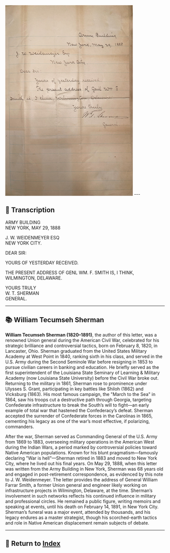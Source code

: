 <img src="assets/Sherman_Letter.jpg" alt="Sherman Letter" style="max-width: 80%; height: auto;"/>
---

## 📜 Transcription

ARMY BUILDING  
NEW YORK, MAY 29, 1888  

J. W. WEIDENMEYER ESQ  
NEW YORK CITY.  

DEAR SIR:  

YOURS OF YESTERDAY RECEIVED.  

THE PRESENT ADDRESS OF GENL WM. F. SMITH IS, I THINK, WILMINGTON, DELAWARE.  

YOURS TRULY  
W. T. SHERMAN  
GENERAL.  

---

## 📚 William Tecumseh Sherman

**William Tecumseh Sherman (1820–1891)**, the author of this letter, was a renowned Union general during the American Civil War, celebrated for his strategic brilliance and controversial tactics, born on February 8, 1820, in Lancaster, Ohio. Sherman graduated from the United States Military Academy at West Point in 1840, ranking sixth in his class, and served in the U.S. Army during the Second Seminole War before resigning in 1853 to pursue civilian careers in banking and education. He briefly served as the first superintendent of the Louisiana State Seminary of Learning & Military Academy (now Louisiana State University) before the Civil War broke out. Returning to the military in 1861, Sherman rose to prominence under Ulysses S. Grant, participating in key battles like Shiloh (1862) and Vicksburg (1863). His most famous campaign, the "March to the Sea" in 1864, saw his troops cut a destructive path through Georgia, targeting Confederate infrastructure to break the South’s will to fight—an early example of total war that hastened the Confederacy’s defeat. Sherman accepted the surrender of Confederate forces in the Carolinas in 1865, cementing his legacy as one of the war’s most effective, if polarizing, commanders.

After the war, Sherman served as Commanding General of the U.S. Army from 1869 to 1883, overseeing military operations in the American West during the Indian Wars, a period marked by controversial policies toward Native American populations. Known for his blunt pragmatism—famously declaring "War is hell"—Sherman retired in 1883 and moved to New York City, where he lived out his final years. On May 29, 1888, when this letter was written from the Army Building in New York, Sherman was 68 years old and engaged in post-retirement correspondence, as evidenced by this note to J. W. Weidenmeyer. The letter provides the address of General William Farrar Smith, a former Union general and engineer likely working on infrastructure projects in Wilmington, Delaware, at the time. Sherman’s involvement in such networks reflects his continued influence in military and professional circles. He remained a public figure, writing memoirs and speaking at events, until his death on February 14, 1891, in New York City. Sherman’s funeral was a major event, attended by thousands, and his legacy endures as a master strategist, though his scorched-earth tactics and role in Native American displacement remain subjects of debate.

---

## 🔗 Return to [Index](index.md)